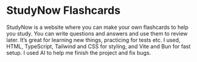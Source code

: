 # StudyNow Flashcards

StudyNow is a website where you can make your own flashcards to help you study. You can write questions and answers and use them to review later. It’s great for learning new things, practicing for tests etc. I used, HTML, TypeScript, Tailwind and CSS for styling, and Vite and Bun for fast setup. I used AI to help me finish the project and fix bugs.
